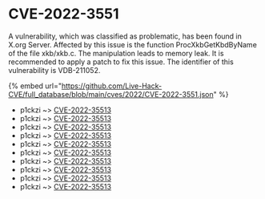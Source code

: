 # CVE-2022-3551

A vulnerability, which was classified as problematic, has been found in X.org Server. Affected by this issue is the function ProcXkbGetKbdByName of the file xkb/xkb.c. The manipulation leads to memory leak. It is recommended to apply a patch to fix this issue. The identifier of this vulnerability is VDB-211052.

{% embed url="https://github.com/Live-Hack-CVE/full_database/blob/main/cves/2022/CVE-2022-3551.json" %}


* p1ckzi ~> [CVE-2022-35513](https://www.alice-snow.ru/2022/database/cve-2022-3551/cve-2022-35513-p1ckzi)
* p1ckzi ~> [CVE-2022-35513](https://www.alice-snow.ru/2022/database/cve-2022-3551/cve-2022-35513-p1ckzi)
* p1ckzi ~> [CVE-2022-35513](https://www.alice-snow.ru/2022/database/cve-2022-3551/cve-2022-35513-p1ckzi)
* p1ckzi ~> [CVE-2022-35513](https://www.alice-snow.ru/2022/database/cve-2022-3551/cve-2022-35513-p1ckzi)
* p1ckzi ~> [CVE-2022-35513](https://www.alice-snow.ru/2022/database/cve-2022-3551/cve-2022-35513-p1ckzi)
* p1ckzi ~> [CVE-2022-35513](https://www.alice-snow.ru/2022/database/cve-2022-3551/cve-2022-35513-p1ckzi)
* p1ckzi ~> [CVE-2022-35513](https://www.alice-snow.ru/2022/database/cve-2022-3551/cve-2022-35513-p1ckzi)
* p1ckzi ~> [CVE-2022-35513](https://www.alice-snow.ru/2022/database/cve-2022-3551/cve-2022-35513-p1ckzi)
* p1ckzi ~> [CVE-2022-35513](https://www.alice-snow.ru/2022/database/cve-2022-3551/cve-2022-35513-p1ckzi)
* p1ckzi ~> [CVE-2022-35513](https://www.alice-snow.ru/2022/database/cve-2022-3551/cve-2022-35513-p1ckzi)